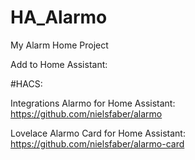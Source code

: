 # HA_Alarmo
My Alarm Home Project

Add to Home Assistant:

#HACS:

Integrations Alarmo for Home Assistant:
https://github.com/nielsfaber/alarmo

Lovelace Alarmo Card for Home Assistant:
https://github.com/nielsfaber/alarmo-card


